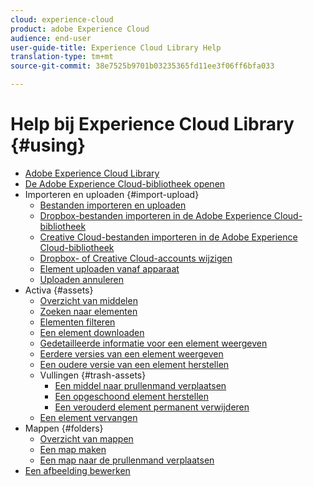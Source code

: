 ```yaml
---
cloud: experience-cloud
product: adobe Experience Cloud
audience: end-user
user-guide-title: Experience Cloud Library Help
translation-type: tm+mt
source-git-commit: 38e7525b9701b03235365fd11ee3f06ff6bfa033

---
```



# Help bij Experience Cloud Library {#using}

+ [Adobe Experience Cloud Library](c-library-about/overview.md)
+ [De Adobe Experience Cloud-bibliotheek openen](c-library-about/c-access-the-library.md)
+ Importeren en uploaden {#import-upload}
   + [Bestanden importeren en uploaden](c-library-about/c-importing-and-uploading/c-importing-and-uploading.md)
   + [Dropbox-bestanden importeren in de Adobe Experience Cloud-bibliotheek](c-library-about/c-importing-and-uploading/c-import-dropbox-files.md)
   + [Creative Cloud-bestanden importeren in de Adobe Experience Cloud-bibliotheek](c-library-about/c-importing-and-uploading/c-import-creative-cloud-files.md)
   + [Dropbox- of Creative Cloud-accounts wijzigen](c-library-about/c-importing-and-uploading/c-change-dropbox-or-creative-cloud-accounts.md)
   + [Element uploaden vanaf apparaat](c-library-about/c-importing-and-uploading/c-upload-asset-from-device.md)
   + [Uploaden annuleren](c-library-about/c-importing-and-uploading/c-cancel-an-upload.md)
+ Activa {#assets}
   + [Overzicht van middelen](c-library-about/c-assets/c-assets.md)
   + [Zoeken naar elementen](c-library-about/c-assets/c-search-for-assets.md)
   + [Elementen filteren](c-library-about/c-assets/c-filter-assets.md)
   + [Een element downloaden](c-library-about/c-assets/c-download-an-asset.md)
   + [Gedetailleerde informatie voor een element weergeven](c-library-about/c-assets/c-view-detailed-information-for-an-asset.md)
   + [Eerdere versies van een element weergeven](c-library-about/c-assets/c-view-previous-versions-of-an-asset.md)
   + [Een oudere versie van een element herstellen](c-library-about/c-assets/c-revert-to-an-older-version-of-an-asset.md)
   + Vullingen {#trash-assets}
      + [Een middel naar prullenmand verplaatsen](c-library-about/c-assets/c-delete-an-asset/c-delete-an-asset.md)
      + [Een opgeschoond element herstellen](c-library-about/c-assets/c-delete-an-asset/c-restore-a-deleted-asset.md)
      + [Een verouderd element permanent verwijderen](c-library-about/c-assets/c-delete-an-asset/c-permanently-delete-an-asset.md)
   + [Een element vervangen](c-library-about/c-assets/replace-an-asset.md)
+ Mappen {#folders}
   + [Overzicht van mappen](c-library-about/c-folders/c-folders.md)
   + [Een map maken](c-library-about/c-folders/c-create-a-folder.md)
   + [Een map naar de prullenmand verplaatsen](c-library-about/c-folders/c-delete-a-folder.md)
+ [Een afbeelding bewerken](c-library-about/c-edit-an-image.md)
